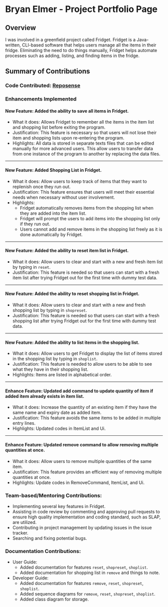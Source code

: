 # Bryan Elmer - Project Portfolio Page

## Overview

I was involved in a greenfield project called Fridget. Fridget is a Java-written, CLI-based software that helps users manage all the items in their fridge. Eliminating the need to do things manually, Fridget helps automate processes such as adding, listing, and finding items in the fridge.

## Summary of Contributions

### Code Contributed: [Reposense](https://nus-cs2113-ay2122s1.github.io/tp-dashboard/?search=BryanElmer&sort=groupTitle&sortWithin=title&timeframe=commit&mergegroup=&groupSelect=groupByRepos&breakdown=true&checkedFileTypes=docs~functional-code~test-code~other&since=2021-09-25&tabOpen=true&zFR=false&tabAuthor=BryanElmer&tabRepo=AY2122S1-CS2113T-W12-4%2Ftp%5Bmaster%5D&authorshipIsMergeGroup=false&authorshipFileTypes=docs~functional-code~test-code&authorshipIsBinaryFileTypeChecked=false&tabType=authorship&until=2021-11-08)

### Enhancements Implemented

#### New Feature: Added the ability to save all items in Fridget.

- What it does: Allows Fridget to remember all the items in the item list and shopping list before exiting the program.
- Justification: This feature is necessary so that users will not lose their item and shopping lists upon re-entering the program.
- Highlights: All data is stored in separate texts files that can be edited manually for more advanced users. This allow users to transfer data from one instance of the program to another by replacing the data files.

<hr/>

#### New Feature: Added Shopping List in Fridget.

- What it does: Allow users to keep track of items that they want to replenish once they run out.
- Justification: This feature ensures that users will meet their essential needs when necessary without user involvement.
- Highlights:
    - Fridget automatically removes items from the shopping list when they are added into the item list.
    - Fridget will prompt the users to add items into the shopping list only if they run out.
    - Users cannot add and remove items in the shopping list freely as it is done automatically by Fridget.

<hr/>

#### New Feature: Added the ability to reset item list in Fridget.

- What it does: Allow users to clear and start with a new and fresh item list by typing in `reset`.
- Justification: This feature is needed so that users can start with a fresh item list after trying Fridget out for the first time with dummy test data.

<hr/>

#### New Feature: Added the ability to reset shopping list in Fridget.

- What it does: Allow users to clear and start with a new and fresh shopping list by typing in `shopreset`.
- Justification: This feature is needed so that users can start with a fresh shopping list after trying Fridget out for the first time with dummy test data.

<hr/>

#### New Feature: Added the ability to list items in the shopping list.

- What it does: Allow users to get Fridget to display the list of items stored in the shopping list by typing in `shoplist`.
- Justification: This feature is needed to allow users to be able to see what they have in their shopping list.
- Highlights: Items are listed in alphabetical order.

<hr/>

#### Enhance Feature: Updated add command to update quantity of item if added item already exists in item list.

- What it does: Increase the quantity of an existing item if they have the same name and expiry date as added item.
- Justification: This feature avoids the same items to be added in multiple entry lines.
- Highlights: Updated codes in ItemList and Ui.

<hr/>

#### Enhance Feature: Updated remove command to allow removing multiple quantities at once.

- What it does: Allow users to remove multiple quantities of the same item.
- Justification: This feature provides an efficient way of removing multiple quantities at once.
- Highlights: Update codes in RemoveCommand, ItemList, and Ui.

### Team-based/Mentoring Contributions:

- Implementing several key features in Fridget.
- Assisting in code review by commenting and approving pull requests to ensure high quality implementation and coding standard, such as SLAP, are utilized.
- Contributing in project management by updating issues in the issue tracker.
- Searching and fixing potential bugs.

### Documentation Contributions:
- User Guide:
    - Added documentation for features `reset`, `shopreset`, `shoplist`.
    - Added documentation for shopping list in `remove` and things to note.
- Developer Guide:
    - Added documentation for features `remove`, `reset`, `shopreset`, `shoplist`.
    - Added sequence diagrams for `remove`, `reset`, `shopreset`, `shoplist`.
    - Added class diagram for storage.
  